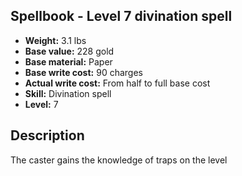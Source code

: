 ## Spellbook - Level 7 divination spell

- **Weight:** 3.1 lbs
- **Base value:** 228 gold
- **Base material:** Paper
- **Base write cost:** 90 charges
- **Actual write cost:** From half to full base cost
- **Skill:** Divination spell
- **Level:** 7

## Description

The caster gains the knowledge of traps on the level

